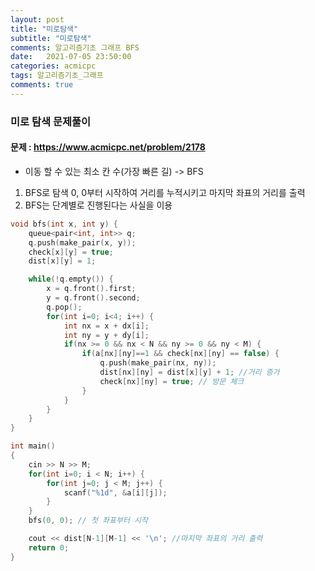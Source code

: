 ```yaml
---
layout: post
title: "미로탐색"
subtitle: "미로탐색"
comments: 알고리즘기초 그래프 BFS
date:   2021-07-05 23:50:00
categories: acmicpc
tags: 알고리즘기초_그래프
comments: true
---
```


### 미로 탐색 문제풀이
#### 문제 : https://www.acmicpc.net/problem/2178

- 이동 할 수 있는 최소 칸 수(가장 빠른 길) -> BFS
1.  BFS로 탐색 0, 0부터 시작하여 거리를 누적시키고 마지막 좌표의 거리를 출력
2. BFS는 단계별로 진행된다는 사실을 이용

```C++
void bfs(int x, int y) {
    queue<pair<int, int>> q;
    q.push(make_pair(x, y));
    check[x][y] = true;
    dist[x][y] = 1;

    while(!q.empty()) {
        x = q.front().first;
        y = q.front().second;
        q.pop();
        for(int i=0; i<4; i++) {
            int nx = x + dx[i];
            int ny = y + dy[i];
            if(nx >= 0 && nx < N && ny >= 0 && ny < M) {
                if(a[nx][ny]==1 && check[nx][ny] == false) {
                    q.push(make_pair(nx, ny));
                    dist[nx][ny] = dist[x][y] + 1; //거리 증가
                    check[nx][ny] = true; // 방문 체크
                }
            }
        }
    }
}

int main()
{
    cin >> N >> M;
    for(int i=0; i < N; i++) {
        for(int j=0; j < M; j++) {
            scanf("%1d", &a[i][j]);
        }
    }
    bfs(0, 0); // 첫 좌표부터 시작

    cout << dist[N-1][M-1] << '\n'; //마지막 좌표의 거리 출력
    return 0;
}

```
